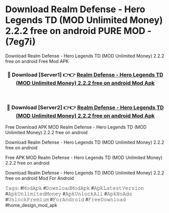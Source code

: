 # Download Realm Defense - Hero Legends TD (MOD Unlimited Money) 2.2.2 free on android PURE MOD - (7eg7i)
Download Realm Defense - Hero Legends TD (MOD Unlimited Money) 2.2.2 free on android Free Mod APK

<div align="center">
<h3>🔴 Download [Server1] 👉👉 <a href="https://apk-comot.site?title=Realm_Defense_-_Hero_Legends_TD_(MOD_Unlimited_Money)_2.2.2_free_on_android">Realm Defense - Hero Legends TD (MOD Unlimited Money) 2.2.2 free on android Mod Apk</a></h3><br>

<h3>🔴 Download [Server2] 👉👉 <a href="https://apk-comot.site?title=Realm_Defense_-_Hero_Legends_TD_(MOD_Unlimited_Money)_2.2.2_free_on_android">Realm Defense - Hero Legends TD (MOD Unlimited Money) 2.2.2 free on android Mod Apk</a></h3>
</div>


Free Download APK MOD Realm Defense - Hero Legends TD (MOD Unlimited Money) 2.2.2 free on android

Download Realm Defense - Hero Legends TD (MOD Unlimited Money) 2.2.2 free on android 

Free APK MOD Realm Defense - Hero Legends TD (MOD Unlimited Money) 2.2.2 free on android 

Download Realm Defense - Hero Legends TD (MOD Unlimited Money) 2.2.2 free on android Mod For Android

𝚃𝚊𝚐𝚜: #𝙼𝚘𝚍𝙰𝚙𝚔 #𝙳𝚘𝚠𝚗𝚕𝚘𝚊𝚍𝙼𝚘𝚍𝙰𝚙𝚔 #𝙰𝚙𝚔𝙻𝚊𝚝𝚎𝚜𝚝𝚅𝚎𝚛𝚜𝚒𝚘𝚗 #𝙰𝚙𝚔𝚄𝚗𝚕𝚒𝚖𝚒𝚝𝚎𝚍𝙼𝚘𝚗𝚎𝚢 #𝙰𝚙𝚔𝚄𝚗𝚕𝚘𝚌𝚔𝙰𝚕𝚕 #𝙰𝚙𝚔𝙽𝚘𝙰𝚍𝚜 #𝚄𝚗𝚕𝚘𝚌𝚔𝙿𝚛𝚎𝚖𝚒𝚞𝚖 #𝙵𝚘𝚛𝙰𝚗𝚍𝚛𝚘𝚒𝚍 #𝙵𝚛𝚎𝚎𝙳𝚘𝚠𝚗𝚕𝚘𝚊𝚍 #home_design_mod_apk